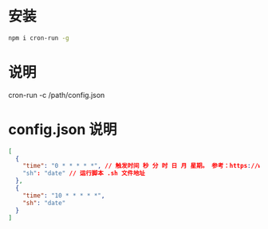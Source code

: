 # 安装

```sh
npm i cron-run -g
```

# 说明

cron-run -c /path/config.json

# config.json 说明

```json
[
  {
    "time": "0 * * * * *", // 触发时间 秒 分 时 日 月 星期。 参考：https://www.npmjs.com/package/node-cron
    "sh": "date" // 运行脚本 .sh 文件地址
  },
  {
    "time": "10 * * * * *",
    "sh": "date"
  }
]
```
